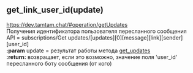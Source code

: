 ## get_link_user_id(update)
 https://dev.tamtam.chat/#operation/getUpdates  
 Получения идентификатора пользователя пересланного сообщения  
 API = subscriptions/Get updates/[updates][0][message][link][sender][user_id]  
 **:param** update = результат работы метода [get_updates](get_updates.md)  
 **:return:** возвращает, если это возможно, значение поля 'user_id' пересланного боту сообщения (от кого)  

